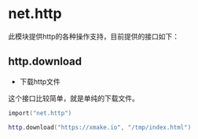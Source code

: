 # net.http

此模块提供http的各种操作支持，目前提供的接口如下：

## http.download

- 下载http文件

这个接口比较简单，就是单纯的下载文件。

```lua
import("net.http")

http.download("https://xmake.io", "/tmp/index.html")
```
